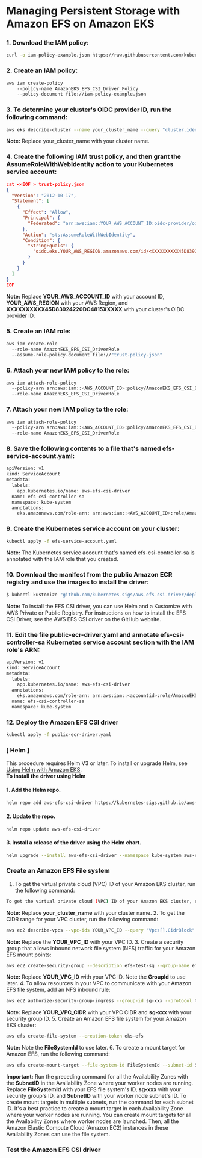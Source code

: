 # Managing Persistent Storage with Amazon EFS on Amazon EKS

### **1. Download the IAM policy:**
```bash
curl -o iam-policy-example.json https://raw.githubusercontent.com/kubernetes-sigs/aws-efs-csi-driver/master/docs/iam-policy-example.json

```

### **2. Create an IAM policy:**
```bash
aws iam create-policy 
    --policy-name AmazonEKS_EFS_CSI_Driver_Policy 
    --policy-document file://iam-policy-example.json
```
### **3. To determine your cluster's OIDC provider ID, run the following command:**
```bash
aws eks describe-cluster --name your_cluster_name --query "cluster.identity.oidc.issuer" --output text
```
**Note:** Replace your_cluster_name with your cluster name.

### **4. Create the following IAM trust policy, and then grant the AssumeRoleWithWebIdentity action to your Kubernetes service account:**
```json
cat <<EOF > trust-policy.json
{
  "Version": "2012-10-17",
  "Statement": [
    {
      "Effect": "Allow",
      "Principal": {
        "Federated": "arn:aws:iam::YOUR_AWS_ACCOUNT_ID:oidc-provider/oidc.eks.YOUR_AWS_REGION.amazonaws.com/id/<XXXXXXXXXX45D83924220DC4815XXXXX>"
      },
      "Action": "sts:AssumeRoleWithWebIdentity",
      "Condition": {
        "StringEquals": {
          "oidc.eks.YOUR_AWS_REGION.amazonaws.com/id/<XXXXXXXXXX45D83924220DC4815XXXXX>:sub": "system:serviceaccount:kube-system:efs-csi-controller-sa"
        }
      }
    }
  ]
}
EOF
```
**Note:** Replace **YOUR_AWS_ACCOUNT_ID** with your account ID, **YOUR_AWS_REGION** with your AWS Region, and **XXXXXXXXXX45D83924220DC4815XXXXX** with your cluster's OIDC provider ID.

### **5. Create an IAM role:**
```bash
aws iam create-role 
  --role-name AmazonEKS_EFS_CSI_DriverRole 
  --assume-role-policy-document file://"trust-policy.json"
```
### **6. Attach your new IAM policy to the role:**
```bash
aws iam attach-role-policy 
  --policy-arn arn:aws:iam::<AWS_ACCOUNT_ID>:policy/AmazonEKS_EFS_CSI_Driver_Policy 
  --role-name AmazonEKS_EFS_CSI_DriverRole
```
### **7. Attach your new IAM policy to the role:**
```bash
aws iam attach-role-policy 
  --policy-arn arn:aws:iam::<AWS_ACCOUNT_ID>:policy/AmazonEKS_EFS_CSI_Driver_Policy 
  --role-name AmazonEKS_EFS_CSI_DriverRole
```
### **8. Save the following contents to a file that's named efs-service-account.yaml:**
```bash
apiVersion: v1
kind: ServiceAccount
metadata:
  labels:
    app.kubernetes.io/name: aws-efs-csi-driver
  name: efs-csi-controller-sa
  namespace: kube-system
  annotations:
    eks.amazonaws.com/role-arn: arn:aws:iam::<AWS_ACCOUNT_ID>:role/AmazonEKS_EFS_CSI_DriverRole
```
### **9. Create the Kubernetes service account on your cluster:**
```bash
kubectl apply -f efs-service-account.yaml
```
**Note:** The Kubernetes service account that's named efs-csi-controller-sa is annotated with the IAM role that you created.
### **10. Download the manifest from the public Amazon ECR registry and use the images to install the driver:**
```bash
$ kubectl kustomize "github.com/kubernetes-sigs/aws-efs-csi-driver/deploy/kubernetes/overlays/stable/?ref=release-1.5" > public-ecr-driver.yaml
```
**Note:** To install the EFS CSI driver, you can use Helm and a Kustomize with AWS Private or Public Registry. For instructions on how to install the EFS CSI Driver, see the AWS EFS CSI driver on the GitHub website.

### **11.** Edit the file **public-ecr-driver.yaml** and annotate **efs-csi-controller-sa** Kubernetes service account section with the IAM role's ARN:
```bash
apiVersion: v1
kind: ServiceAccount
metadata:
  labels:
    app.kubernetes.io/name: aws-efs-csi-driver
  annotations:
    eks.amazonaws.com/role-arn: arn:aws:iam::<accountid>:role/AmazonEKS_EFS_CSI_DriverRole
  name: efs-csi-controller-sa
  namespace: kube-system
```
### **12. Deploy the Amazon EFS CSI driver**
```bash
kubectl apply -f public-ecr-driver.yaml
```
### **[ Helm ]**
This procedure requires Helm V3 or later. To install or upgrade Helm, see [Using Helm with Amazon EKS](https://docs.aws.amazon.com/eks/latest/userguide/helm.html).  
**To install the driver using Helm**
#### 1. Add the Helm repo.
```bash
helm repo add aws-efs-csi-driver https://kubernetes-sigs.github.io/aws-efs-csi-driver/
```
#### 2. Update the repo.
```bash
helm repo update aws-efs-csi-driver
```
#### 3. Install a release of the driver using the Helm chart.
```bash
helm upgrade --install aws-efs-csi-driver --namespace kube-system aws-efs-csi-driver/aws-efs-csi-driver
```
### **Create an Amazon EFS File system**
1. To get the virtual private cloud (VPC) ID of your Amazon EKS cluster, run the following command:
```bash
To get the virtual private cloud (VPC) ID of your Amazon EKS cluster, run the following command:
```
**Note:** Replace **your_cluster_name** with your cluster name.
2. To get the CIDR range for your VPC cluster, run the following command:
```bash
aws ec2 describe-vpcs --vpc-ids YOUR_VPC_ID --query "Vpcs[].CidrBlock" --output text
```
**Note:** Replace the **YOUR_VPC_ID** with your VPC ID.
3. Create a security group that allows inbound network file system (NFS) traffic for your Amazon EFS mount points:
```bash
aws ec2 create-security-group --description efs-test-sg --group-name efs-sg --vpc-id YOUR_VPC_ID
```
**Note:** Replace **YOUR_VPC_ID** with your VPC ID. Note the **GroupId** to use later.
4. To allow resources in your VPC to communicate with your Amazon EFS file system, add an NFS inbound rule:
```bash
aws ec2 authorize-security-group-ingress --group-id sg-xxx --protocol tcp --port 2049 --cidr YOUR_VPC_CIDR
```
**Note:** Replace **YOUR_VPC_CIDR** with your VPC CIDR and **sg-xxx** with your security group ID.
5. Create an Amazon EFS file system for your Amazon EKS cluster:
```bash
aws efs create-file-system --creation-token eks-efs
```
**Note:** Note the **FileSystemId** to use later.
6. To create a mount target for Amazon EFS, run the following command:
```bash
aws efs create-mount-target --file-system-id FileSystemId --subnet-id SubnetID --security-group sg-xxx
```
**Important:** Run the preceding command for all the Availability Zones with the **SubnetID** in the Availability Zone where your worker nodes are running. Replace **FileSystemId** with your EFS file system's ID, **sg-xxx** with your security group's ID, and **SubnetID** with your worker node subnet's ID. To create mount targets in multiple subnets, run the command for each subnet ID. It's a best practice to create a mount target in each Availability Zone where your worker nodes are running. You can create mount targets for all the Availability Zones where worker nodes are launched. Then, all the Amazon Elastic Compute Cloud (Amazon EC2) instances in these Availability Zones can use the file system.
### **Test the Amazon EFS CSI driver**
